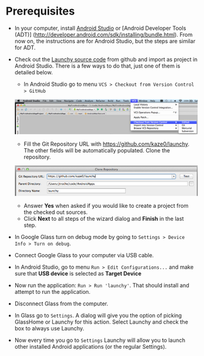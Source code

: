 # Prerequisites
* In your computer, install [Android Studio](http://developer.android.com/sdk/installing/studio.html) 
or [Android Developer Tools (ADT)] (http://developer.android.com/sdk/installing/bundle.html).
From now on, the instructions are for Android Studio, but the steps are similar for ADT.
* Check out the [Launchy source code](https://github.com/kaze0/launchy) from github and import as 
project in Android Studio. There is a few ways to do that, just one of them is detailed below.
  * In Android Studio go to menu `VCS > Checkout from Version Control > GitHub`
  
  ![Checkout from Version Control screenshot](img/CheckOutFromVersionControl.png)
  * Fill the Git Repository URL with https://github.com/kaze0/launchy. The other fields will be 
  automatically populated. Clone the repository.

  ![Clone Repo screenshot](img/clonerepo.png)
  * Answer **Yes** when asked if you would like to create a project from the checked out sources.
  * Click **Next** to all steps of the wizard dialog and **Finish** in the last step.
* In Google Glass turn on debug mode by going to `Settings > Device Info > Turn on debug`.
* Connect Google Glass to your computer via USB cable.
* In Android Studio, go to menu `Run > Edit Configurations...` and make sure that **USB device** 
is selected as **Target Device**
* Now run the application: `Run > Run 'launchy'`. That should install and attempt to run the application.
* Disconnect Glass from the computer.
* In Glass go to `Settings`. A dialog will give you the option of picking GlassHome or Launchy for this action.
Select Launchy and check the box to always use Launchy.
* Now every time you go to `Settings` Launchy will allow you to launch other installed Android applications 
(or the regular Settings).
